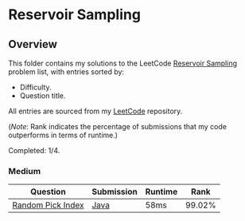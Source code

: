 # Reservoir Sampling

## Overview
This folder contains my solutions to the LeetCode [Reservoir Sampling](https://leetcode.com/problem-list/reservoir-sampling/) problem list,
with entries sorted by:
- Difficulty.
- Question title.

All entries are sourced from my [LeetCode](https://github.com/shumarb/leetcode) repository.

(*Note*: Rank indicates the percentage of submissions that my code outperforms in terms of runtime.)

Completed: 1/4.

### Medium
| Question                                                                          | Submission                                                                                  | Runtime | Rank   |
|-----------------------------------------------------------------------------------|---------------------------------------------------------------------------------------------|---------|--------|
| [Random Pick Index](https://leetcode.com/problems/random-pick-index/description/) | [Java](https://github.com/shumarb/leetcode/blob/main/submissions/java/RandomPickIndex.java) | 58ms    | 99.02% |
